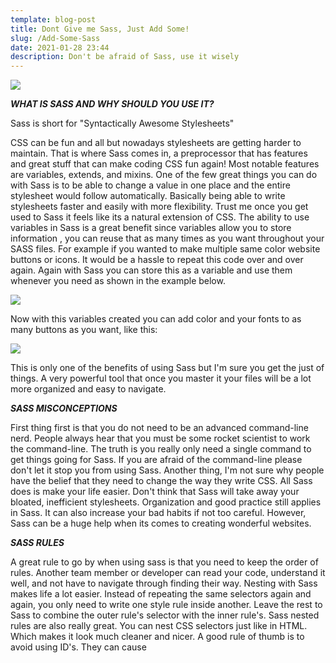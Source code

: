 ```yaml
---
template: blog-post
title: Dont Give me Sass, Just Add Some!
slug: /Add-Some-Sass
date: 2021-01-28 23:44
description: Don't be afraid of Sass, use it wisely
---
```



![](/assets/comapre.png)

***WHAT IS SASS AND WHY SHOULD YOU USE IT?***

Sass is short for "Syntactically Awesome Stylesheets"

CSS can be fun and all but nowadays stylesheets are getting harder to maintain. That is where Sass comes in, a preprocessor that has features and great stuff that can make coding CSS fun again! Most notable features are variables, extends, and mixins. One of the few great things you can do with Sass is to be able to change a value in one place and the entire stylesheet would follow automatically. Basically being able to write stylesheets faster and easily with more flexibility. Trust me once you get used to Sass it feels like its a natural extension of CSS. The ability to use variables in Sass is a great benefit since variables allow you to store information , you can reuse that as many times as you want throughout your SASS files. For example if you wanted to make multiple same color website buttons or icons. It would be a hassle to repeat this code over and over again. Again with Sass you can store this as a variable and use them whenever you need as shown in the example below.

![](/assets/sass-variable-storing.png)

Now with this variables created you can add color and your fonts to as many buttons as you want, like this:

![](/assets/sass-done.png)

This is only one of the benefits of using Sass but I'm sure you get the just of things. A very powerful tool that once you master it your files will be a lot more organized and easy to navigate.



***SASS MISCONCEPTIONS***

First thing first is that you do not need to be an advanced command-line nerd. People always hear that you must be some rocket scientist to work the command-line. The truth is you really only need a single command to get things going for Sass. If you are afraid of the command-line please don't let it stop you from using Sass. Another thing, I'm not sure why people have the belief that they need to change the way they write CSS. All Sass does is make your life easier. Don't think that Sass will take away your bloated, inefficient stylesheets. Organization and good practice still applies in Sass. It can also increase your bad habits if not too careful. However, Sass can be a huge help when its comes to creating wonderful websites. 



***SASS RULES***

A great rule to go by when using sass is that you need to keep the order of rules. Another team member or developer can read your code, understand it well, and not have to navigate through finding their way. Nesting with Sass makes life a lot easier. Instead of repeating the same selectors again and again, you only need to write one style rule inside another. Leave the rest to Sass to combine the outer rule's selector with the inner rule's. Sass nested rules are also really great. You can nest CSS selectors just like in HTML. Which makes it look much cleaner and nicer. A good rule of thumb is to avoid using ID's. They can cause